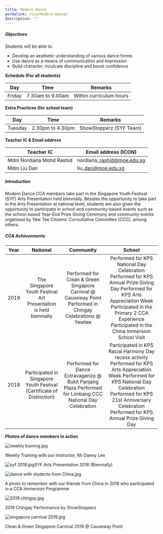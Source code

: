 ```yaml
---
title: Modern Dance
permalink: /cca/Modern-Dance/
description: ""
---
```

##### **Objectives**

  
Students will be able to:  
  

*   Develop an aesthetic understanding of various dance forms
*   Use dance as a means of communication and expression
*   Build character, inculcate discipline and boost confidence

  

**Schedule (For all students)**

| Day | Time | Remarks |
| --- | --- | --- |
| Friday | 7.30am to 9.00am | Within curriculum hours |

**Extra Practices (for school team)**

| Day | Time | Remarks |
| --- | --- | --- |
| Tuesday | 2.30pm to 4.30pm | ShowStopperz (SYF Team) |

  

**Teacher IC & Email address**

  

| Teacher IC | Email address (ICON) |
| --- | --- |
| Mdm Nordiana Mohd Rashid | nordiana\_rashid@moe.edu.sg |
| Mdm Liu Dan | liu\_dan@moe.edu.sg |

  

##### **Introduction**

  

Modern Dance CCA members take part in the Singapore Youth Festival (SYF) Arts Presentation held biennially. Besides the opportunity to take part in the Arts Presentation at national level, students are also given the opportunity to participate in school and community-based events such as the school-based Year-End Prize Giving Ceremony and community events organised by Yew Tee Citizens’ Consultative Committee (CCC), among others.

##### **CCA Achievements**

|    Year    |                                 National                                |                                                  Community                                                 |                                                                                                                School                                                                                                                |
|:----------:|:-----------------------------------------------------------------------:|:----------------------------------------------------------------------------------------------------------:|:------------------------------------------------------------------------------------------------------------------------------------------------------------------------------------------------------------------------------------:|
|   2019     | The Singapore Youth Festival Art Presentation is held biennially        | Performed for Clean & Green Singapore Carnival @ Causeway Point Performed in Chingay Celebrations @ Yewtee | Performed for KPS National Day Celebration Performed for KPS Annual Prize Giving Day Performed for KPS Arts Appreciation Week Participated in the Primary 2 CCA Experience Participated in the China Immersion School Visit          |
|  2018      | Participated in Singapore Youth Festival (Certificate of Distinction)   | Performed for Dance Extravaganza @ Bukit Panjang Plaza Performed for Limbang CCC National Day Celebration  | Participated in KPS Racial Harmony Day recess activity Performed for KPS Arts Appreciation Week Performed for KPS National Day Celebration Performed for KPS 21st Anniversary Celebration Performed for KPS Annual Prize Giving Day  |
  

**Photos of dance members in action**

  

![weekly training.jpg](https://kranjipri-moe-edu-sg-admin.cwp.sg/qql/slot/u536/Departments/Non%20Instructional%20Programme/CCA/Dance%202020/weekly%20training.jpg)

Weekly Training with our instructor, Mr Danny Lee

  

![syf 2018.jpg](https://kranjipri-moe-edu-sg-admin.cwp.sg/qql/slot/u536/Departments/Non%20Instructional%20Programme/CCA/Dance%202020/syf%202018.jpg)SYF Arts Presentation 2018 (Biennially)

  

![dance with students from China.jpg](https://kranjipri-moe-edu-sg-admin.cwp.sg/qql/slot/u536/Departments/Non%20Instructional%20Programme/CCA/Dance%202020/dance%20with%20students%20from%20China.jpg)

A photo to remember with our friends from China in 2019 who participated in a CCA Immersion Programme

  

![2019 chingay.jpg](https://kranjipri-moe-edu-sg-admin.cwp.sg/qql/slot/u536/Departments/Non%20Instructional%20Programme/CCA/Dance%202020/2019%20chingay.jpg)

2019 Chingay Performance by ShowStopperz

  

![singapore carnival 2019.jpg](https://kranjipri-moe-edu-sg-admin.cwp.sg/qql/slot/u536/Departments/Non%20Instructional%20Programme/CCA/Dance%202020/singapore%20carnival%202019.jpg)

Clean & Green Singapore Carnival 2019 @ Causeway Point